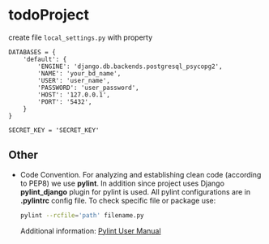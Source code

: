 # todoProject

create file `local_settings.py`  with property
```
DATABASES = {
    'default': {
        'ENGINE': 'django.db.backends.postgresql_psycopg2',
        'NAME': 'your_bd_name',
        'USER': 'user_name',
        'PASSWORD': 'user_password',
        'HOST': '127.0.0.1',
        'PORT': '5432',
    }
}

SECRET_KEY = 'SECRET_KEY'
```

## Other
* Code Convention. For analyzing and establishing clean code (according to PEP8) we use **pylint**.
In addition since project uses Django **pylint_django** plugin for pylint is used. All pylint
configurations are in **.pylintrc** config file. To check specific  file or package use:

    ```sh
    pylint --rcfile='path' filename.py
    ```
    Additional information: [Pylint User Manual](https://pylint.readthedocs.io/en/latest/)
